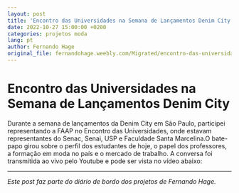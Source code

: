```yaml
---
layout: post
title: 'Encontro das Universidades na Semana de Lançamentos Denim City'
date: 2022-10-27 15:00:00 +0200
categories: projetos moda
lang: pt
author: Fernando Hage
original_file: fernandohage.weebly.com/Migrated/encontro-das-universidades-na-semana-de-lancamentos-denim-city.html
---
```


# Encontro das Universidades na Semana de Lançamentos Denim City

Durante a semana de lançamentos da Denim City em São Paulo, participei representando a FAAP no Encontro das Universidades, onde estavam representantes do Senac, Senai, USP e Faculdade Santa Marcelina.O bate-papo girou sobre o perfil dos estudantes de hoje, o papel dos professores, a formação em moda no país e o mercado de trabalho. A conversa foi transmitida ao vivo pelo Youtube e pode ser vista no vídeo abaixo:

---

*Este post faz parte do diário de bordo dos projetos de Fernando Hage.*